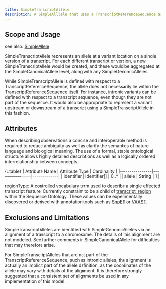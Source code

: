 ```yaml
---
title: SimpleTranscriptAllele
description: A SimpleAlllele that uses a TranscriptReferenceSequence as its ReferenceSequence.
---
```


Scope and Usage
---------------

see also: [SimpleAllele](simple_allele.html)

SimpleTranscriptAllele represents an allele at a variant location on a single version of a transcript.  For each different transcript or version, a new SimpleTranscriptAllele would be created, and these would be aggregated at the SimpleCanonicalAllele level, along with any SimpleGenomicAlleles.

While SimpleTranscriptAllele is defined with respect to a TranscriptReferenceSequence, the allele does not necessarily lie within the TranscriptReferenceSequence itself.  For instance, intronic variants can be defined with respect to a transcript sequence, even though they are not part of the sequence.   It would also be appropriate to represent a variant upstream or downstream of a transcript using a SimpleTranscriptAllele in this fashion.


Attributes
----------

When describing observations a concise and interoperable method is required to reduce ambiguity as well as clarify the semantics of nature language and biological meaning. The use of a formal, stable ontological structure allows highly detailed descriptions as well as a logically ordered interrelationship between concepts.

{:.table}
| Attribute Name | Attribute Type | Cardinality |
|----------------|----------------|-------------|
|   identifier   | Identifier[]   |    0..*     |
|   allele   | String   |    1    |

regionType: A controlled vocabulary term used to describe a single effected transcript feature. Currently constraint to be a child of [transcript_region](http://www.sequenceontology.org/browser/current_svn/term/SO:0000833) within the Sequence Ontology.  These values can be experimentally discovered or derived with annotation tools such as [SnpEff](http://snpeff.sourceforge.net/) or [VAAST](http://www.yandell-lab.org/software/vaast.html).


Exclusions and Limitations
--------------------------

SimpleTranscriptAlleles are identified with SimpleGenomicAlleles via an alignment of a transcript to a chromosome.  The details of this alignment are not modeled.  See further comments in SimpleCanonicalAllele for difficulties that may therefore arise.

For SimpleTranscriptAlleles that are not part of the TranscriptReferenceSequence, such as intronic alleles, the alignment is actually an implicit part of the allele definition, as the coordinates of the allele may vary with details of the alignment.  It is therefore strongly suggested that a consistent set of alignments be used in any implementation of this model.
